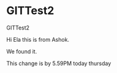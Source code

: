 # GITTest2
GITTest2

Hi Ela this is from Ashok.

We found it.

This change is by 5.59PM
today thursday
